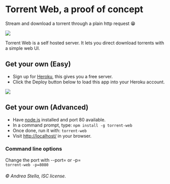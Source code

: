 # Torrent Web, a proof of concept

Stream and download a torrent through a plain http request :grin:

[![](http://i.imgur.com/M2RgYYR.gif)]()

Torrent Web is a self hosted server. It lets you direct download torrents with a simple web UI.

## Get your own (Easy)
- Sign up for [Heroku](https://dashboard.heroku.com/), this gives you a free server.
- Click the Deploy button below to load this app into your Heroku account.  

[![](https://www.herokucdn.com/deploy/button.png)](https://heroku.com/deploy?template=https://github.com/davidcartoons-1/torrent-web)

## Get your own (Advanced)
- Have [node.js](https://nodejs.org/) installed and port 80 available.
- In a command prompt, type: ```npm install -g torrent-web```
- Once done, run it with: ```torrent-web```
- Visit [http://localhost/](http://localhost/) in your browser.

### Command line options
Change the port with --port= or -p=  
`torrent-web -p=8080`

###### © Andrea Stella, ISC license.
